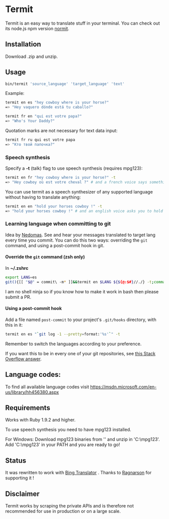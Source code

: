 # Termit

Termit is an easy way to translate stuff in your terminal. You can check out its node.js npm version [normit](https://github.com/pawurb/normit).

## Installation
Download .zip and unzip.

## Usage
```bash
bin/termit 'source_language' 'target_language' 'text'
```

Example:

```bash
termit en es "hey cowboy where is your horse?"
=> "Hey vaquero dónde está tu caballo?"

termit fr en "qui est votre papa?"
=> "Who's Your Daddy?"
```

Quotation marks are not necessary for text data input:
```bash
termit fr ru qui est votre papa
=> "Кто твой папочка?"
```

### Speech synthesis

Specify a **-t** (talk) flag to use speech synthesis (requires mpg123):
```bash
termit en fr "hey cowboy where is your horse?" -t
=> "Hey cowboy où est votre cheval ?" # and a french voice says something about a horse
```

You can use termit as a speech synthesizer of any supported language without having to translate anything:
```bash
termit en en "hold your horses cowboy !" -t
=> "hold your horses cowboy !" # and an english voice asks you to hold on
```

### Learning language when committing to git

Idea by [Nedomas](https://news.ycombinator.com/item?id=7545747). See and hear your messages translated to target lang every time you commit. You can do this two ways: overriding the `git` command, and using a post-commit hook in git.

#### Override the `git` command (zsh only)

In **~/.zshrc**

```bash
export LANG=es
git(){[[ "$@" = commit\ -m* ]]&&termit en $LANG ${${@:$#}//./} -t;command git $@}
```

I am no shell ninja so if you know how to make it work in bash then please submit a PR.

#### Using a post-commit hook

Add a file named `post-commit` to your project's `.git/hooks` directory, with this in it:

```bash
termit en es "`git log -1 --pretty=format:'%s'`" -t
```

Remember to switch the languages according to your preference.

If you want this to be in every one of your git repositories, see [this Stack Overflow answer](http://stackoverflow.com/a/8842663/249801).

## Language codes:

To find all available language codes visit https://msdn.microsoft.com/en-us/library/hh456380.aspx

## Requirements

Works with Ruby 1.9.2 and higher.

To use speech synthesis you need to have mpg123 installed.

For Windows:
Download mpg123 binaries from '' and unzip in 'C:\mpg123'. Add 'C:\mpg123' in your PATH and you are ready to go! 

## Status

It was rewritten to work with [Bing Translator](https://www.bing.com/translator) . Thanks to [Ragnarson](https://ragnarson.com) for supporting it !

## Disclaimer

Termit works by scraping the private APIs and is therefore not recommended for use in production or on a large scale.
